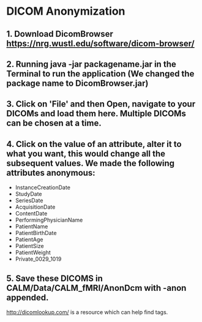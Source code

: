 # DICOM Anonymization
## 1. Download DicomBrowser https://nrg.wustl.edu/software/dicom-browser/
## 2. Running java -jar packagename.jar in the Terminal to run the application (We changed the package name to DicomBrowser.jar)
## 3. Click on 'File' and then Open, navigate to your DICOMs and load them here. Multiple DICOMs can be chosen at a time. 
## 4. Click on the value of an attribute, alter it to what you want, this would change all the subsequent values. We made the following attributes anonymous:
+ InstanceCreationDate
+ StudyDate
+ SeriesDate
+ AcquisitionDate
+ ContentDate
+ PerformingPhysicianName
+ PatientName
+ PatientBirthDate
+ PatientAge
+ PatientSize
+ PatientWeight
+ Private_0029_1019

## 5. Save these DICOMS in CALM/Data/CALM_fMRI/AnonDcm with -anon appended.

http://dicomlookup.com/ is a resource which can help find tags.
